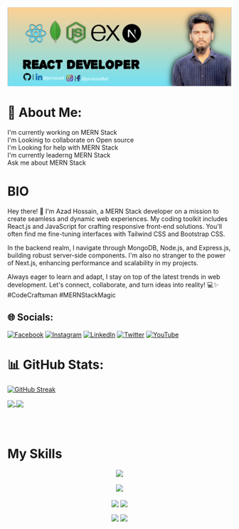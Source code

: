 <img src="./Screenshot_5.png">

# 💫 About Me:

I'm currently working on MERN Stack<br>I'm Lookinig to collaborate on Open source<br>I'm Looking for help with MERN Stack<br>I'm currently leaderng MERN Stack<br>Ask me about MERN Stack

# BIO

Hey there! 👋 I'm Azad Hossain, a MERN Stack developer on a mission to create seamless and dynamic web experiences. My coding toolkit includes React.js and JavaScript for crafting responsive front-end solutions. You'll often find me fine-tuning interfaces with Tailwind CSS and Bootstrap CSS.

In the backend realm, I navigate through MongoDB, Node.js, and Express.js, building robust server-side components. I'm also no stranger to the power of Next.js, enhancing performance and scalability in my projects.

Always eager to learn and adapt, I stay on top of the latest trends in web development. Let's connect, collaborate, and turn ideas into reality! 💻✨ #CodeCraftsman #MERNStackMagic

## 🌐 Socials:

[![Facebook](https://img.shields.io/badge/Facebook-%231877F2.svg?logo=Facebook&logoColor=white)](https://facebook.com/proazadbd) [![Instagram](https://img.shields.io/badge/Instagram-%23E4405F.svg?logo=Instagram&logoColor=white)](https://instagram.com/proazadbd) [![LinkedIn](https://img.shields.io/badge/LinkedIn-%230077B5.svg?logo=linkedin&logoColor=white)](https://linkedin.com/in/proazad) [![Twitter](https://img.shields.io/badge/Twitter-%231DA1F2.svg?logo=Twitter&logoColor=white)](https://twitter.com/proazadbd) [![YouTube](https://img.shields.io/badge/YouTube-%23FF0000.svg?logo=YouTube&logoColor=white)](https://youtube.com/@proazadbd)

# 📊 GitHub Stats:

[![GitHub Streak](https://github-readme-streak-stats.herokuapp.com?user=proazad&theme=elegant&border_radius=5.4&width=full&date_format=j%20M%5B%20Y%5D)](https://git.io/streak-stats)

<p><a href="https://github.com/proazad/github-readme-stats">
  <img height=200 align="center" src="https://github-readme-stats.vercel.app/api?username=proazad" />
</a>
<a href="https://github.com/proazad/convoychat">
  <img height=200 align="center" src="https://github-readme-stats.vercel.app/api/top-langs?username=proazad&layout=compact&langs_count=8&card_width=200" />
</a></p>
<br><br>

# My Skills

<p align="center">
  <a href="">
    <img src="https://skillicons.dev/icons?i=js,react,next,mongodb,express,nodejs,tailwind,bootstrap,html,css&perline=5" />
  </a>
</p>

<p align="center">
<img src="http://github-profile-summary-cards.vercel.app/api/cards/profile-details?username=proazad&theme=darcula">
</p>

<p align="center">
<img src="http://github-profile-summary-cards.vercel.app/api/cards/repos-per-language?username=proazad&theme=darcula" align="center">
<img src="http://github-profile-summary-cards.vercel.app/api/cards/most-commit-language?username=proazad&theme=darcula" align="center">
</p>

<p align="center">
<img src="http://github-profile-summary-cards.vercel.app/api/cards/stats?username=proazad&theme=darcula" align="center">
<img src="http://github-profile-summary-cards.vercel.app/api/cards/productive-time?username=proazad&theme=darcula&utcOffset=8" align="center">
</p>

